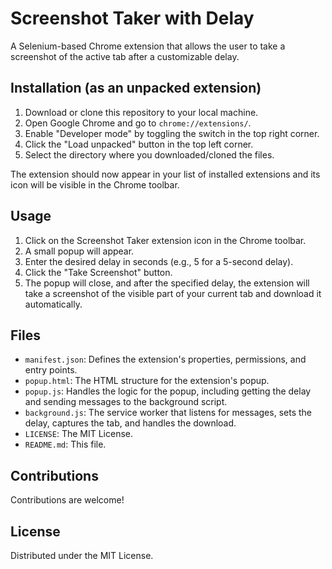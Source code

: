 # Screenshot Taker with Delay

A Selenium-based Chrome extension that allows the user to take a screenshot of the active tab after a customizable delay.

## Installation (as an unpacked extension)

1.  Download or clone this repository to your local machine.
2.  Open Google Chrome and go to `chrome://extensions/`.
3.  Enable "Developer mode" by toggling the switch in the top right corner.
4.  Click the "Load unpacked" button in the top left corner.
5.  Select the directory where you downloaded/cloned the files.

The extension should now appear in your list of installed extensions and its icon will be visible in the Chrome toolbar.

## Usage

1.  Click on the Screenshot Taker extension icon in the Chrome toolbar.
2.  A small popup will appear.
3.  Enter the desired delay in seconds (e.g., 5 for a 5-second delay).
4.  Click the "Take Screenshot" button.
5.  The popup will close, and after the specified delay, the extension will take a screenshot of the visible part of your current tab and download it automatically.

## Files

*   `manifest.json`: Defines the extension's properties, permissions, and entry points.
*   `popup.html`: The HTML structure for the extension's popup.
*   `popup.js`: Handles the logic for the popup, including getting the delay and sending messages to the background script.
*   `background.js`: The service worker that listens for messages, sets the delay, captures the tab, and handles the download.
*   `LICENSE`: The MIT License.
*   `README.md`: This file.

## Contributions

Contributions are welcome!

## License

Distributed under the MIT License.
